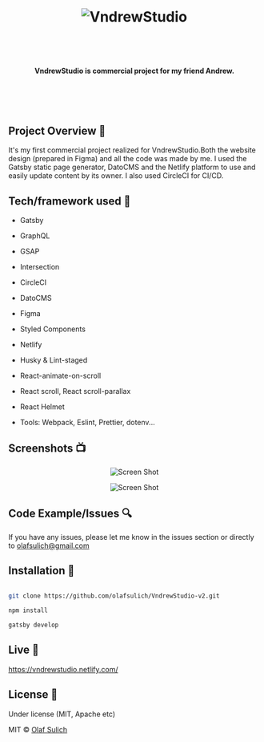 <h1 align="center">

<br>

<p align="center">
<img src="https://i.ibb.co/pz6g5VL/Zrzut-ekranu-2020-03-17-o-01-53-20.png"  alt="VndrewStudio">
</p>

<br>

</h1>

<h4 align="center">VndrewStudio is commercial project for my friend Andrew.</h4>

<br>
<br>
<br>

## Project Overview 🎉

It's my first commercial project realized for VndrewStudio.Both the website design (prepared in Figma) and all the code was made by me. I used the Gatsby static page generator, DatoCMS and the Netlify platform to use and easily update content by its owner. I also used CircleCI for CI/CD.

## Tech/framework used 🔧

- Gatsby

- GraphQL

- GSAP

- Intersection

- CircleCI

- DatoCMS

- Figma

- Styled Components

- Netlify

- Husky & Lint-staged

- React-animate-on-scroll

- React scroll, React scroll-parallax

- React Helmet

- Tools: Webpack, Eslint, Prettier, dotenv...

## Screenshots 📺

<p align="center">
    <img src="https://i.ibb.co/XD4qm3k/Zrzut-ekranu-2020-03-17-o-01-54-27.png" alt="Screen Shot">
</p>

<p align="center">
    <img src="https://i.ibb.co/ThFM34P/Zrzut-ekranu-2020-03-17-o-01-53-54.png" alt="Screen Shot">
</p>

## Code Example/Issues 🔍

If you have any issues, please let me know in the issues section or directly to olafsulich@gmail.com

## Installation 💾

```bash

git clone https://github.com/olafsulich/VndrewStudio-v2.git

npm install

gatsby develop

```

## Live 📍

<a href="https://vndrewstudio.netlify.com/">https://vndrewstudio.netlify.com/</a>

## License 🔱

Under license (MIT, Apache etc)

MIT © [Olaf Sulich]()
